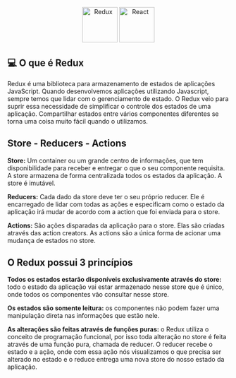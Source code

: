 <p align="center">
<a href="https://redux.js.org/" target="_blank" rel="noreferrer"><img src="https://raw.githubusercontent.com/danielcranney/readme-generator/main/public/icons/skills/redux-colored.svg" width="80" height="80" alt="Redux" /></a>
<a href="https://reactjs.org/" target="_blank" rel="noreferrer"><img src="https://raw.githubusercontent.com/danielcranney/readme-generator/main/public/icons/skills/react-colored.svg" width="80" height="80" alt="React" /></a>
</p>




💻 O que é Redux 
-------------

<p>
Redux é uma biblioteca para armazenamento de estados de aplicações JavaScript. Quando desenvolvemos aplicações utilizando Javascript, sempre temos que lidar com o gerenciamento de estado. O Redux veio para suprir essa necessidade de simplificar o controle dos estados de uma aplicação. Compartilhar estados entre vários componentes diferentes se torna uma coisa muito fácil quando o utilizamos.
</p>

Store - Reducers - Actions
-------------

<b>Store:</b> Um container ou um grande centro de informações, que tem disponibilidade para receber e entregar o que o seu componente requisita. A store armazena de forma centralizada todos os estados da aplicação. A store é imutável.

<b>Reducers:</b> Cada dado da store deve ter o seu próprio reducer. Ele é encarregado de lidar com todas as ações e especificam como o estado da aplicação irá mudar de acordo com a action que foi enviada para o store.

<b>Actions:</b> São ações disparadas da aplicação para o store. Elas são criadas através das action creators. As actions são a única forma de acionar uma mudança de estados no store.

O Redux possui 3 princípios
-------------


<b>Todos os estados estarão disponíveis exclusivamente através do store:</b>    todo o estado da aplicação vai estar armazenado nesse store que é único, onde todos os componentes vão consultar nesse store.


<b>Os estados são somente leitura:</b>   os componentes não podem fazer uma manipulação direta nas informações que estão nele.


<b>As alterações são feitas através de funções puras:</b>   o Redux utiliza o conceito de programação funcional, por isso toda alteração no store é feita através de uma função pura, chamada de reducer. O reducer recebe o estado e a ação, onde com essa ação nós visualizamos o que precisa ser alterado no estado e o reduce entrega uma nova store do nosso estado da aplicação.
